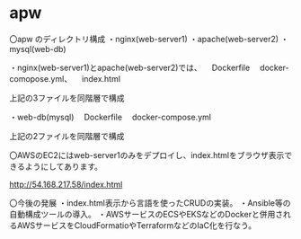 # apw
〇apw のディレクトリ構成
・nginx(web-server1)
・apache(web-server2)
・mysql(web-db)

・nginx(web-server1)とapache(web-server2)では、
　Dockerfile
　docker-comopose.yml、
　index.html

上記の3ファイルを同階層で構成


・web-db(mysql)
　Dockerfile
　docker-compose.yml

上記の2ファイルを同階層で構成


〇AWSのEC2にはweb-server1のみをデプロイし、index.htmlをブラウザ表示できるようにしてあります。

http://54.168.217.58/index.html


〇今後の発展
・index.html表示から言語を使ったCRUDの実装。
・Ansible等の自動構成ツールの導入。
・AWSサービスのECSやEKSなどのDockerと併用されるAWSサービスをCloudFormatioやTerraformなどのIaC化を行なう。
